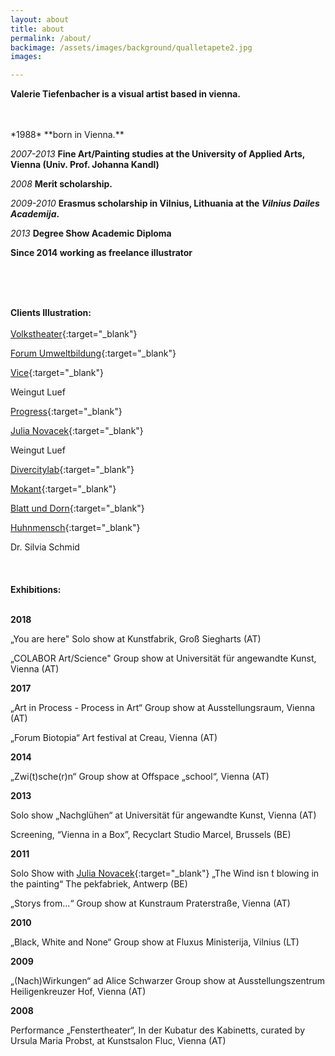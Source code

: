 ```yaml
---
layout: about
title: about
permalink: /about/
backimage: /assets/images/background/qualletapete2.jpg
images:

---
```

**Valerie Tiefenbacher is a visual artist based in vienna.**

<br>
<br>
*1988* **born in Vienna.**

*2007-2013* **Fine Art/Painting studies at the University of Applied Arts, Vienna (Univ. Prof. Johanna Kandl)**

*2008* **Merit scholarship.**

*2009-2010* **Erasmus scholarship in Vilnius, Lithuania at the *Vilnius Dailes Academija*.**

*2013* **Degree Show Academic Diploma**

**Since 2014 working as freelance illustrator**

<br>
<br>
<br>

**Clients Illustration:**
<br>
<br>
[Volkstheater](http://www.volkstheater.at/){:target="_blank"}

[Forum Umweltbildung](http://www.umweltbildung.at/nachrichten/langtexte/neuerscheinung-von-schweinen-und-brillanten.html){:target="_blank"}

[Vice](http://www.vice.com/alps/read/philippinacht-bester-brauch-der-welt-279){:target="_blank"}

Weingut Luef

[Progress](https://www.progress-online.at/){:target="_blank"}

[Julia Novacek](http://www.julianovacek.com/projekte/reisemobil-stellplatz/){:target="_blank"}

Weingut Luef

[Divercitylab](http://divercitylab.at/sheri-avraham/){:target="_blank"}

[Mokant](http://mokant.at/){:target="_blank"}

[Blatt und Dorn](http://www.blattunddorn.at/){:target="_blank"}

[Huhnmensch](https://huhnmensch.bandcamp.com/){:target="_blank"}

Dr. Silvia Schmid
<br>
<br>
<br>
<br>
**Exhibitions:**
<br>
<br>

**2018**

„You are here" Solo show at Kunstfabrik, Groß Siegharts (AT)

„COLABOR Art/Science" Group show at Universität für angewandte Kunst, Vienna (AT)


**2017**

„Art in Process - Process in Art“ Group show at Ausstellungsraum, Vienna (AT)

„Forum Biotopia“ Art festival at Creau, Vienna (AT)


**2014**  

„Zwi(t)sche(r)n“ Group show at Offspace „school“, Vienna (AT)

**2013**  

Solo show „Nachglühen“ at Universität für angewandte Kunst, Vienna (AT)

Screening, “Vienna in a Box”, Recyclart Studio Marcel, Brussels (BE)

**2011**  

Solo Show with [Julia Novacek](http://www.julianovacek.com/){:target="_blank"} „The Wind isn ́t blowing in the painting“ The pekfabriek, Antwerp (BE)

„Storys from...“ Group show at Kunstraum Praterstraße, Vienna (AT)

**2010**  

„Black, White and None“ Group show at Fluxus Ministerija, Vilnius (LT)

**2009**  

„(Nach)Wirkungen“ ad Alice Schwarzer Group show at Ausstellungszentrum Heiligenkreuzer Hof, Vienna (AT)

**2008**  

Performance „Fenstertheater“, In der Kubatur des Kabinetts, curated by  Ursula Maria Probst, at Kunstsalon Fluc, Vienna (AT)
